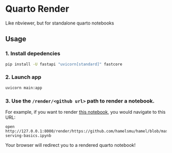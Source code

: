 # Quarto Render

Like nbviewer, but for standalone quarto notebooks

## Usage

### 1. Install depedencies

```bash
pip install -U fastapi "uvicorn[standard]" fastcore
```

### 2. Launch app 

```bash
uvicorn main:app
```

### 3. Use the `/render/<github url>` path to render a notebook.

For example, if you want to render [this notebook](https://github.com/hamelsmu/hamel/blob/master/notes/serving/tfserving/tf-serving-basics.ipynb), you would navigate to this URL:

```
open http://127.0.0.1:8000/render/https://github.com/hamelsmu/hamel/blob/master/notes/serving/tfserving/tf-serving-basics.ipynb
```

Your browser will redirect you to a rendered quarto notebook!
